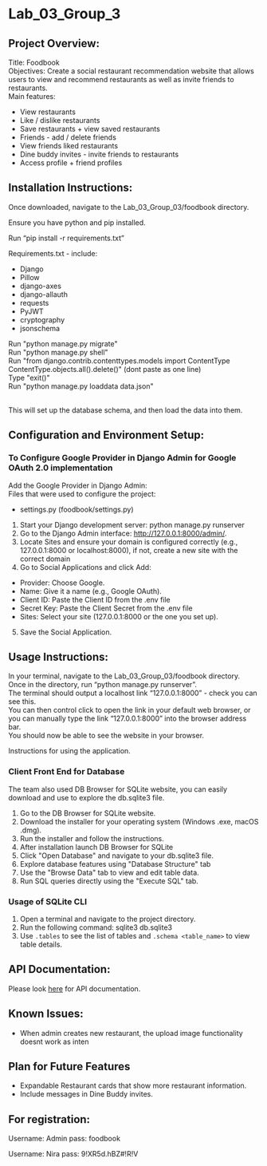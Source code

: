 # Lab_03_Group_3

## Project Overview:
Title: Foodbook\
Objectives: Create a social restaurant recommendation website that allows users to view and recommend restaurants as well as invite friends to restaurants.\
Main features: 
* View restaurants
* Like / dislike restaurants
* Save restaurants + view saved restaurants
* Friends - add / delete friends
* View friends liked restaurants
* Dine buddy invites - invite friends to restaurants
* Access profile + friend profiles

## Installation Instructions:
Once downloaded, navigate to the Lab_03_Group_03/foodbook directory.

Ensure you have python and pip installed.

Run “pip install -r requirements.txt”

Requirements.txt - include:
* Django
* Pillow
* django-axes
* django-allauth
* requests
* PyJWT
* cryptography
* jsonschema

Run "python manage.py migrate" <br>
Run "python manage.py shell" <br>
Run "from django.contrib.contenttypes.models import ContentType <br>
ContentType.objects.all().delete()" (dont paste as one line) <br>
Type "exit()"  <br>
Run "python manage.py loaddata data.json" <br><br>

This will set up the database schema, and then load the data into them.

## Configuration and Environment Setup: 
### To Configure Google Provider in Django Admin for Google OAuth 2.0 implementation
Add the Google Provider in Django Admin:\
Files that were used to configure the project:
* settings.py (foodbook/settings.py)


1. Start your Django development server: python manage.py runserver
2. Go to the Django Admin interface: http://127.0.0.1:8000/admin/.
3. Locate Sites and ensure your domain is configured correctly (e.g., 127.0.0.1:8000 or localhost:8000), if not, create a new site with the correct domain
4. Go to Social Applications and click Add:
- Provider: Choose Google.
- Name: Give it a name (e.g., Google OAuth).
- Client ID: Paste the Client ID from the .env file
- Secret Key: Paste the Client Secret from the .env file
- Sites: Select your site (127.0.0.1:8000 or the one you set up).
5. Save the Social Application.

## Usage Instructions: 
In your terminal, navigate to the Lab_03_Group_03/foodbook directory.\
Once in the directory, run “python manage.py runserver”.\
The terminal should output a localhost link “127.0.0.1:8000” - check you can see this.\
You can then control click to open the link in your default web browser, or you can manually type the link “127.0.0.1:8000” into the browser address bar.\
You should now be able to see the website in your browser.

Instructions for using the application.

### Client Front End for Database
The team also used DB Browser for SQLite website, you can easily download and use to explore the db.sqlite3 file.

1. Go to the DB Browser for SQLite website.
2. Download the installer for your operating system (Windows .exe, macOS .dmg).
3. Run the installer and follow the instructions.
4. After installation launch DB Browser for SQLite
5. Click "Open Database" and navigate to your db.sqlite3 file.
6. Explore database features using "Database Structure" tab
7. Use the "Browse Data" tab to view and edit table data.
8. Run SQL queries directly using the "Execute SQL" tab.


### Usage of SQLite CLI
1. Open a terminal and navigate to the project directory.
2. Run the following command: sqlite3 db.sqlite3
3. Use `.tables` to see the list of tables and `.schema <table_name>` to view table details.


## API Documentation:
Please look [here](API_DOCS.md) for API documentation. 

## Known Issues:
- When admin creates new restaurant, the upload image functionality doesnt work as inten

## Plan for Future Features
- Expandable Restaurant cards that show more restaurant information. 
- Include messages in Dine Buddy invites. 

## For registration:
Username: Admin
pass: foodbook


Username: Nira
pass: 9!XR5d.hBZ#!R!V

